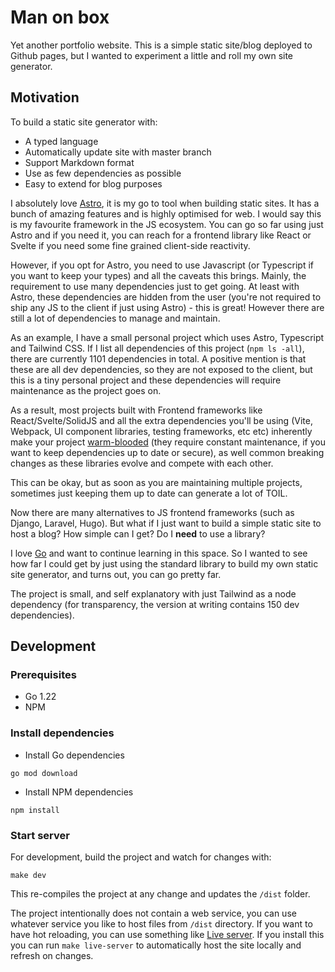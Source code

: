 # Man on box

Yet another portfolio website. This is a simple static site/blog deployed to Github pages, but I wanted to experiment a little and roll my own site generator.

## Motivation

To build a static site generator with:

- A typed language
- Automatically update site with master branch
- Support Markdown format
- Use as few dependencies as possible
- Easy to extend for blog purposes

I absolutely love [Astro](https://astro.build/), it is my go to tool when building static sites. It has a bunch of amazing features and is highly optimised for web. I would say this is my favourite framework in the JS ecosystem. You can go so far using just Astro and if you need it, you can reach for a frontend library like React or Svelte if you need some fine grained client-side reactivity.

However, if you opt for Astro, you need to use Javascript (or Typescript if you want to keep your types) and all the caveats this brings. Mainly, the requirement to use many dependencies just to get going. At least with Astro, these dependencies are hidden from the user (you're not required to ship any JS to the client if just using Astro) - this is great! However there are still a lot of dependencies to manage and maintain.

As an example, I have a small personal project which uses Astro, Typescript and Tailwind CSS. If I list all dependencies of this project (`npm ls -all`), there are currently 1101 dependencies in total. A positive mention is that these are all dev dependencies, so they are not exposed to the client, but this is a tiny personal project and these dependencies will require maintenance as the project goes on.

As a result, most projects built with Frontend frameworks like React/Svelte/SolidJS and all the extra dependencies you'll be using (Vite, Webpack, UI component libraries, testing frameworks, etc etc) inherently make your project [warm-blooded](https://blog.jim-nielsen.com/2024/cold-blooded-software/) (they require constant maintenance, if you want to keep dependencies up to date or secure), as well common breaking changes as these libraries evolve and compete with each other.

This can be okay, but as soon as you are maintaining multiple projects, sometimes just keeping them up to date can generate a lot of TOIL.

Now there are many alternatives to JS frontend frameworks (such as Django, Laravel, Hugo). But what if I just want to build a simple static site to host a blog? How simple can I get? Do I **need** to use a library?

I love [Go](https://go.dev/) and want to continue learning in this space. So I wanted to see how far I could get by just using the standard library to build my own static site generator, and turns out, you can go pretty far.

The project is small, and self explanatory with just Tailwind as a node dependency (for transparency, the version at writing contains 150 dev dependencies).

## Development

### Prerequisites

- Go 1.22
- NPM

### Install dependencies

- Install Go dependencies

```
go mod download
```

- Install NPM dependencies

```
npm install
```

### Start server

For development, build the project and watch for changes with:

```
make dev
```

This re-compiles the project at any change and updates the `/dist` folder.

The project intentionally does not contain a web service, you can use whatever service you like to host files from `/dist` directory. If you want to have hot reloading, you can use something like [Live server](https://www.npmjs.com/package/live-server). If you install this you can run `make live-server` to automatically host the site locally and refresh on changes.
